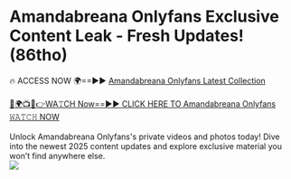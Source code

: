 # Amandabreana Onlyfans Exclusive Content Leak - Fresh Updates! (86tho)

🔥 ACCESS NOW 🌍==►► <a href="https://tinyurl.com/kvy9nzfs" rel="nofollow">Amandabreana Onlyfans Latest Collection</a>
<br><br>
[🔴🌍📺📱👉WA𝚃CH Now==►► CLICK HERE TO Amandabreana Onlyfans 𝚆𝙰𝚃𝙲𝙷 NOW](https://tinyurl.com/kvy9nzfs)
<br><br>
Unlock Amandabreana Onlyfans's private videos and photos today! Dive into the newest 2025 content updates and explore exclusive material you won’t find anywhere else.
<br>
<a href="https://tinyurl.com/kvy9nzfs" rel="nofollow" data-target="animated-image.originalLink"><img src="https://camo.githubusercontent.com/8a4f000d20f83aca3bf7ec5f350d767afa0574a8a352519fd8cfa583a6f93a33/68747470733a2f2f692e696d6775722e636f6d2f644a486b345a712e676966" data-canonical-src="https://i.imgur.com/dJHk4Zq.gif" style="max-width: 100%; display: inline-block;" data-target="animated-image.originalImage"></a>
<br>
